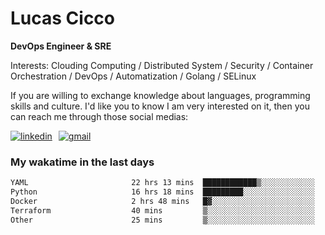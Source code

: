 # Lucas Cicco

**DevOps Engineer & SRE**

Interests: Clouding Computing / Distributed System / Security / Container Orchestration / DevOps / Automatization / Golang / SELinux

If you are willing to exchange knowledge about languages, programming skills and culture. I'd like you to know I am very interested on it, then you can reach me through those social medias:

<div style="display: flex; align-items: center; gap: 10px;">
  <a href="https://www.linkedin.com/in/lucas-vitor-de-cicco" target="_blank">
    <img
      src="https://img.shields.io/badge/-LinkedIn-%230077B5?style=for-the-badge&logo=linkedin&logoColor=white"
      alt="linkedin"
      target="_blank" 
    />
  </a>
  <a href="mailto:lucasvitorx1@gmail.com">
      <img
        src="https://img.shields.io/badge/-Gmail-%23333?style=for-the-badge&logo=gmail&logoColor=white"
        alt="gmail"
        target="_blank"
      />
  </a>
</div>

### My wakatime in the last days

<!--START_SECTION:waka-->

```txt
YAML                       22 hrs 13 mins  ████████████▒░░░░░░░░░░░░   49.81 %
Python                     16 hrs 18 mins  █████████░░░░░░░░░░░░░░░░   36.55 %
Docker                     2 hrs 48 mins   █▓░░░░░░░░░░░░░░░░░░░░░░░   06.31 %
Terraform                  40 mins         ▒░░░░░░░░░░░░░░░░░░░░░░░░   01.52 %
Other                      25 mins         ▒░░░░░░░░░░░░░░░░░░░░░░░░   00.96 %
```

<!--END_SECTION:waka-->
